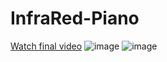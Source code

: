 # InfraRed-Piano


[Watch final video](https://github.com/MrStrange09/InfraRed-Piano/blob/main/Final%20video.mp4)
![image](https://github.com/MrStrange09/InfraRed-Piano/assets/65698817/225df312-3c71-4244-acdb-4998afbe64a4)
![image](https://github.com/MrStrange09/InfraRed-Piano/assets/65698817/bca08f5d-8e10-4ccc-8acc-52cba2b4f3d9)
